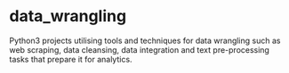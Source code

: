 # data_wrangling
Python3 projects utilising tools and techniques for data wrangling such as web scraping, data cleansing, data integration and text pre-processing tasks that prepare it for analytics.
